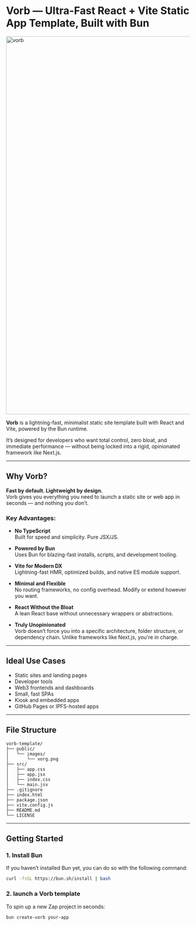 # Vorb — Ultra-Fast React + Vite Static App Template, Built with Bun

<img width="1034" alt="vorb" src="https://github.com/user-attachments/assets/3f446537-a8e8-4902-878f-94842ecc2d1b" />

**Vorb** is a lightning-fast, minimalist static site template built with React and Vite, powered by the Bun runtime.

It’s designed for developers who want total control, zero bloat, and immediate performance — without being locked into a rigid, opinionated framework like Next.js.

---

## Why Vorb?

**Fast by default. Lightweight by design.**  
Vorb gives you everything you need to launch a static site or web app in seconds — and nothing you don’t.

### Key Advantages:

- **No TypeScript**  
  Built for speed and simplicity. Pure JSX/JS.

- **Powered by Bun**  
  Uses Bun for blazing-fast installs, scripts, and development tooling.

- **Vite for Modern DX**  
  Lightning-fast HMR, optimized builds, and native ES module support.

- **Minimal and Flexible**  
  No routing frameworks, no config overhead. Modify or extend however you want.

- **React Without the Bloat**  
  A lean React base without unnecessary wrappers or abstractions.

- **Truly Unopinionated**  
  Vorb doesn’t force you into a specific architecture, folder structure, or dependency chain. Unlike frameworks like Next.js, you're in charge.

---

## Ideal Use Cases

- Static sites and landing pages
- Developer tools
- Web3 frontends and dashboards
- Small, fast SPAs
- Kiosk and embedded apps
- GitHub Pages or IPFS-hosted apps

---


## File Structure

```
vorb-template/
├── public/
│   └── images/
│       └── vorg.png
├── src/
│   ├── app.css
│   ├── app.jsx
│   ├── index.css
│   └── main.jsx
├── .gitignore
├── index.html
├── package.json
├── vite.config.js
├── README.md
└── LICENSE
```


---

## Getting Started

### 1. Install Bun

If you haven’t installed Bun yet, you can do so with the following command:

```bash
curl -fsSL https://bun.sh/install | bash
```
### 2. launch a Vorb template

To spin up a new Zap project in seconds:

```bash
bun create-vorb your-app
